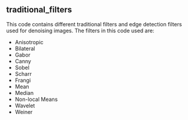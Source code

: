 ## traditional_filters
This code contains different traditional filters and edge detection filters used for denoising images. 
The filters in this code used are:
- Anisotropic
- Bilateral
- Gabor
- Canny
- Sobel
- Scharr
- Frangi
- Mean 
- Median
- Non-local Means
- Wavelet
- Weiner

